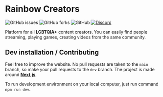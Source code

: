 # Rainbow Creators
![GitHub issues](https://img.shields.io/github/issues/newbnox/rainbowcreators) ![GitHub forks](https://img.shields.io/github/forks/newbnox/rainbowcreators)
![GitHub](https://img.shields.io/github/license/newbnox/rainbowcreators)
[![Discord](https://img.shields.io/discord/1136404263229202463?label=Discord&color=%237289da)](https://discord.gg/AtsPhp3Wk2)


Platform for all **LGBTQIA+** content creators. You can easily find people streaming, playing games, creating videos from the same community.

## Dev installation / Contributing
Feel free to improve the website. No pull requests are taken to the `main` branch, so make your pull requests to the `dev` branch. The project is made around **[Next.js](https://nextjs.org)**.

To run development environment on your local computer, just run command `npm run dev`.
